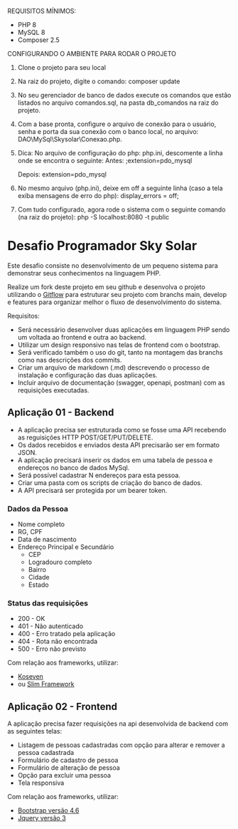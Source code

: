REQUISITOS MÍNIMOS:
- PHP 8
- MySQL 8
- Composer 2.5

CONFIGURANDO O AMBIENTE PARA RODAR O PROJETO

1. Clone o projeto para seu local
2. Na raiz do projeto, digite o comando: composer update
3. No seu gerenciador de banco de dados execute os comandos que estão listados no arquivo
comandos.sql, na pasta db_comandos na raiz do projeto.
4. Com a base pronta, configure o arquivo de conexão para o usuário, senha e porta da sua conexão com o banco local, no 
arquivo: DAO\MySql\Skysolar\Conexao.php.
5. Dica: No arquivo de configuração do php: php.ini, descomente a linha onde se encontra o seguinte:
	Antes:
	;extension=pdo_mysql

	Depois:
	extension=pdo_mysql
6. No mesmo arquivo (php.ini), deixe em off a seguinte linha (caso a tela exiba mensagens de erro do php):
display_errors = off;
7. Com tudo configurado, agora rode o sistema com o seguinte comando (na raiz do projeto):
php -S localhost:8080 -t public





# Desafio Programador Sky Solar

Este desafio consiste no desenvolvimento de um pequeno sistema para demonstrar seus conhecimentos na linguagem PHP.

Realize um fork deste projeto em seu github e desenvolva o projeto utilizando o [Gitflow](https://www.atlassian.com/br/git/tutorials/comparing-workflows/gitflow-workflow) para estruturar seu projeto com branchs main, develop e features para organizar melhor o fluxo de desenvolvimento do sistema.

Requisitos:
- Será necessário desenvolver duas aplicações em linguagem PHP sendo um voltada ao frontend e outra ao backend.
- Utilizar um design responsivo nas telas de frontend com o bootstrap.
- Será verificado também o uso do git, tanto na montagem das branchs como nas descrições dos commits.
- Criar um arquivo de markdown (.md) descrevendo o processo de instalação e configuração das duas aplicações.
- Incluir arquivo de documentação (swagger, openapi, postman) com as requisições executadas.

## Aplicação 01 - Backend

- A aplicação precisa ser estruturada como se fosse uma API recebendo as reguisições HTTP POST/GET/PUT/DELETE.
- Os dados recebidos e enviados desta API precisarão ser em formato JSON.  
- A aplicação precisará inserir os dados em uma tabela de pessoa e endereços no banco de dados MySql.
- Será possível cadastrar N endereços para esta pessoa.
- Criar uma pasta com os scripts de criação do banco de dados.
- A API precisará ser protegida por um bearer token.

### Dados da Pessoa
- Nome completo
- RG, CPF
- Data de nascimento
- Endereço Principal e Secundário
  - CEP
  - Logradouro completo
  - Bairro
  - Cidade
  - Estado

### Status das requisições
- 200 - OK
- 401 - Não autenticado
- 400 - Erro tratado pela aplicação
- 404 - Rota não encontrada
- 500 - Erro não previsto

Com relação aos frameworks, utilizar:
- [Koseven](https://github.com/koseven/koseven)
- ou [Slim Framework](https://www.slimframework.com/)

## Aplicação 02 - Frontend

A aplicação precisa fazer requisições na api desenvolvida de backend com as seguintes telas:
- Listagem de pessoas cadastradas com opção para alterar e remover a pessoa cadastrada
- Formulário de cadastro de pessoa
- Formulário de alteração de pessoa
- Opção para excluir uma pessoa
- Tela responsiva

Com relação aos frameworks, utilizar:
- [Bootstrap versão 4.6](https://getbootstrap.com/docs/4.6/getting-started/introduction/)
- [Jquery versão 3](https://jquery.com/download/)
